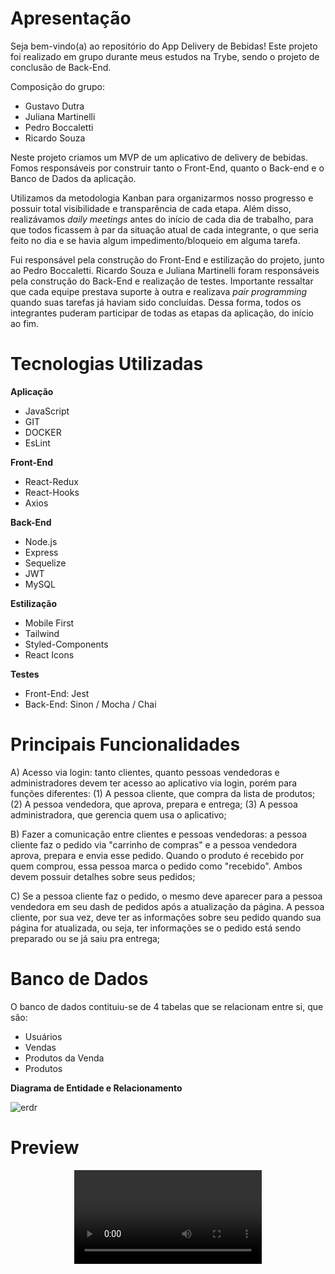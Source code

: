 # Apresentação

Seja bem-vindo(a) ao repositório do App Delivery de Bebidas! Este projeto foi realizado em grupo durante meus estudos na Trybe, sendo o projeto de conclusão de Back-End.

Composição do grupo:
- Gustavo Dutra
- Juliana Martinelli
- Pedro Boccaletti
- Ricardo Souza

Neste projeto criamos um MVP de um aplicativo de delivery de bebidas. Fomos responsáveis por construir tanto o Front-End, quanto o Back-end e o Banco de Dados da aplicação.

Utilizamos da metodologia Kanban para organizarmos nosso progresso e possuir total visibilidade e transparência de cada etapa. Além disso, realizávamos *daily meetings* antes do início de cada dia de trabalho, para que todos ficassem à par da situação atual de cada integrante, o que seria feito no dia e se havia algum impedimento/bloqueio em alguma tarefa.

Fui responsável pela construção do Front-End e estilização do projeto, junto ao Pedro Boccaletti.
Ricardo Souza e Juliana Martinelli foram responsáveis pela construção do Back-End e realização de testes.
Importante ressaltar que cada equipe prestava suporte à outra e realizava *pair programming* quando suas tarefas já haviam sido concluídas. Dessa forma, todos os integrantes puderam participar de todas as etapas da aplicação, do início ao fim.

# Tecnologias Utilizadas

**Aplicação**
- JavaScript
- GIT
- DOCKER
- EsLint

**Front-End**
- React-Redux
- React-Hooks
- Axios

**Back-End**
- Node.js
- Express
- Sequelize
- JWT
- MySQL

**Estilização**
- Mobile First
- Tailwind
- Styled-Components
- React Icons

**Testes**
- Front-End: Jest
- Back-End: Sinon / Mocha / Chai

# Principais Funcionalidades
A) Acesso via login: tanto clientes, quanto pessoas vendedoras e administradores devem ter acesso ao aplicativo via login, porém para funções diferentes: (1) A pessoa cliente, que compra da lista de produtos; (2) A pessoa vendedora, que aprova, prepara e entrega; (3) A pessoa administradora, que gerencia quem usa o aplicativo;

B) Fazer a comunicação entre clientes e pessoas vendedoras: a pessoa cliente faz o pedido via "carrinho de compras" e a pessoa vendedora aprova, prepara e envia esse pedido. Quando o produto é recebido por quem comprou, essa pessoa marca o pedido como "recebido". Ambos devem possuir detalhes sobre seus pedidos;

C) Se a pessoa cliente faz o pedido, o mesmo deve aparecer para a pessoa vendedora em seu dash de pedidos após a atualização da página. A pessoa cliente, por sua vez, deve ter as informações sobre seu pedido quando sua página for atualizada, ou seja, ter informações se o pedido está sendo preparado ou se já saiu pra entrega;

# Banco de Dados

O banco de dados contituiu-se de 4 tabelas que se relacionam entre si, que são:
- Usuários
- Vendas
- Produtos da Venda
- Produtos

**Diagrama de Entidade e Relacionamento**

![erdr](https://github.com/Gustavo-trybedev/App-Delivery/assets/103958434/d9921d12-122f-4434-a342-dd34e029c916)

# Preview

<div align="center">
  <video src="https://github.com/Gustavo-trybedev/App-Delivery/assets/103958434/dff166ba-cb24-4d95-af89-a833bb39f737" />
</div>

<!-- Olá, Tryber!
Esse é apenas um arquivo inicial para o README do seu projeto.
É essencial que você preencha esse documento por conta própria, ok?
Não deixe de usar nossas dicas de escrita de README de projetos, e deixe sua criatividade brilhar!
:warning: IMPORTANTE: você precisa deixar nítido:
- quais arquivos/pastas foram desenvolvidos por você; 
- quais arquivos/pastas foram desenvolvidos por outra pessoa estudante;
- quais arquivos/pastas foram desenvolvidos pela Trybe.
-->
